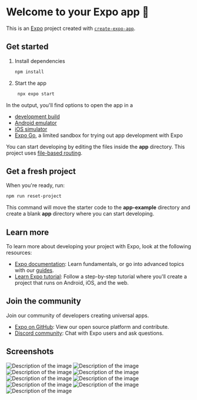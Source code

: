 # Welcome to your Expo app 👋

This is an [Expo](https://expo.dev) project created with [`create-expo-app`](https://www.npmjs.com/package/create-expo-app).

## Get started

1. Install dependencies

   ```bash
   npm install
   ```

2. Start the app

   ```bash
    npx expo start
   ```

In the output, you'll find options to open the app in a

- [development build](https://docs.expo.dev/develop/development-builds/introduction/)
- [Android emulator](https://docs.expo.dev/workflow/android-studio-emulator/)
- [iOS simulator](https://docs.expo.dev/workflow/ios-simulator/)
- [Expo Go](https://expo.dev/go), a limited sandbox for trying out app development with Expo

You can start developing by editing the files inside the **app** directory. This project uses [file-based routing](https://docs.expo.dev/router/introduction).

## Get a fresh project

When you're ready, run:

```bash
npm run reset-project
```

This command will move the starter code to the **app-example** directory and create a blank **app** directory where you can start developing.

## Learn more

To learn more about developing your project with Expo, look at the following resources:

- [Expo documentation](https://docs.expo.dev/): Learn fundamentals, or go into advanced topics with our [guides](https://docs.expo.dev/guides).
- [Learn Expo tutorial](https://docs.expo.dev/tutorial/introduction/): Follow a step-by-step tutorial where you'll create a project that runs on Android, iOS, and the web.

## Join the community

Join our community of developers creating universal apps.

- [Expo on GitHub](https://github.com/expo/expo): View our open source platform and contribute.
- [Discord community](https://chat.expo.dev): Chat with Expo users and ask questions.

## Screenshots

![Description of the image](assets/Screenshots/IMG-20250423-WA0071.jpg)
![Description of the image](assets/Screenshots/IMG-20250423-WA0070.jpg)
![Description of the image](assets/Screenshots/IMG-20250423-WA0072.jpg)
![Description of the image](assets/Screenshots/IMG-20250423-WA0073.jpg)
![Description of the image](assets/Screenshots/IMG-20250423-WA0074.jpg)
![Description of the image](assets/Screenshots/IMG-20250423-WA0075.jpg)
![Description of the image](assets/Screenshots/IMG-20250423-WA0076.jpg)
![Description of the image](assets/Screenshots/IMG-20250423-WA0077.jpg)
![Description of the image](assets/Screenshots/IMG-20250423-WA0078.jpg)

